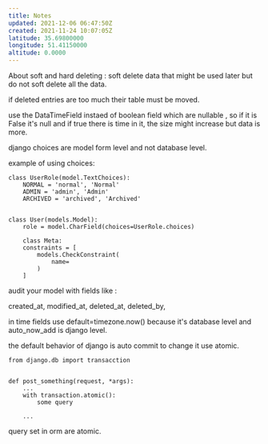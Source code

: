 ```yaml
---
title: Notes
updated: 2021-12-06 06:47:50Z
created: 2021-11-24 10:07:05Z
latitude: 35.69800000
longitude: 51.41150000
altitude: 0.0000
---
```


About soft and hard deleting : soft delete data that might be used later but do not soft delete all the data.

if deleted entries are too much their table must be moved.

use the DataTimeField instaed of boolean field which are nullable , so if it is False it's null and if true there is time in it, the size might increase but data is more.

django choices are model form level and not database level.

example of using choices:

```
class UserRole(model.TextChoices):
    NORMAL = 'normal', 'Normal'
    ADMIN = 'admin', 'Admin'
    ARCHIVED = 'archived', 'Archived'
    

class User(models.Model):
    role = model.CharField(choices=UserRole.choices)
    
    class Meta:
    constraints = [
    	models.CheckConstraint(
    		name=
    	)
    ]
```

audit your model with fields like :

created\_at, modified\_at, deleted\_at, deleted\_by,

in time fields use default=timezone.now() because it's database level and auto\_now\_add is django level.

the default behavior of django is auto commit to change it use atomic.

```
from django.db import transacction


def post_something(request, *args):
    ...
    with transaction.atomic():
        some query 
        
    ...
```

query set in orm are atomic.